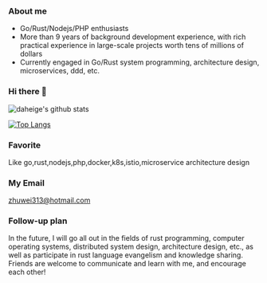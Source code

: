 ### About me
- Go/Rust/Nodejs/PHP enthusiasts
- More than 9 years of background development experience, with rich practical experience in large-scale projects worth tens of millions of dollars
- Currently engaged in Go/Rust system programming, architecture design, microservices, ddd, etc.

### Hi there 👋

![daheige's github stats](https://github-readme-stats.vercel.app/api?username=daheige&count_private=false&show_icons=true&theme=vue)

[![Top Langs](https://github-readme-stats.vercel.app/api/top-langs/?username=daheige&layout=compact)](https://github.com/daheige/github-readme-stats)


### Favorite

  Like go,rust,nodejs,php,docker,k8s,istio,microservice architecture design
### My Email
  
  zhuwei313@hotmail.com

### Follow-up plan
In the future, I will go all out in the fields of rust programming, computer operating systems, distributed system design, architecture design, etc., as well as participate in rust language evangelism and knowledge sharing. Friends are welcome to communicate and learn with me, and encourage each other!
